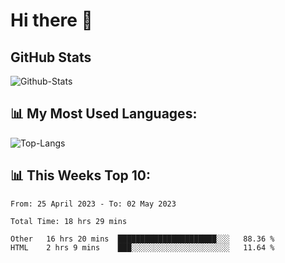# Hi there 👋

## GitHub Stats
![Github-Stats](https://github-readme-stats-sigma-five.vercel.app/api?username=ltorson&show_icons=true&theme=radical&count_private=true)

## 📊 My Most Used Languages:
![Top-Langs](https://github-readme-stats-sigma-five.vercel.app/api/top-langs/?username=LTorson&layout=compact&langs_count=10)

## 📊 This Weeks Top 10:
<!--START_SECTION:waka-->

```text
From: 25 April 2023 - To: 02 May 2023

Total Time: 18 hrs 29 mins

Other   16 hrs 20 mins  ██████████████████████░░░   88.36 %
HTML    2 hrs 9 mins    ███░░░░░░░░░░░░░░░░░░░░░░   11.64 %
```

<!--END_SECTION:waka-->
